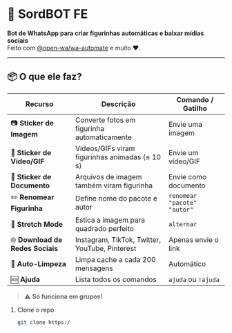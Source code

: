# 🤖 SordBOT FE  
**Bot de WhatsApp para criar figurinhas automáticas e baixar mídias sociais**  
Feito com [@open-wa/wa-automate](https://github.com/open-wa/wa-automate-nodejs) e muito ❤️.

---

## 📦 O que ele faz?

| Recurso | Descrição | Comando / Gatilho |
|---------|-----------|-------------------|
| 📷 **Sticker de Imagem** | Converte fotos em figurinha automaticamente | Envie uma imagem |
| 🎥 **Sticker de Vídeo/GIF** | Vídeos/GIFs viram figurinhas animadas (≤ 10 s) | Envie um vídeo/GIF |
| 📁 **Sticker de Documento** | Arquivos de imagem também viram figurinha | Envie como documento |
| ✏️ **Renomear Figurinha** | Define nome do pacote e autor | `renomear "pacote" "autor"` |
| 🔀 **Stretch Mode** | Estica a imagem para quadrado perfeito | `alternar` |
| 🌐 **Download de Redes Sociais** | Instagram, TikTok, Twitter, YouTube, Pinterest | Apenas envie o link |
| 🧹 **Auto-Limpeza** | Limpa cache a cada 200 mensagens | Automático |
| 🆘 **Ajuda** | Lista todos os comandos | `ajuda` ou `!ajuda` |

> ⚠️ **Só funciona em grupos!**

1. Clone o repo  
   ```bash
   git clone https:/
